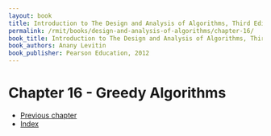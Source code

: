 ```yaml
---
layout: book
title: Introduction to The Design and Analysis of Algorithms, Third Edition
permalink: /rmit/books/design-and-analysis-of-algorithms/chapter-16/
book_title: Introduction to The Design and Analysis of Algorithms, Third Edition
book_authors: Anany Levitin
book_publisher: Pearson Education, 2012
---
```


# Chapter 16 - Greedy Algorithms



<nav class="nav-chapters">
    <ul>
        <li class="prev-chapter"><a href="../chapter-15/">Previous chapter</a></li>
        <li class="index"><a href="../index.html">Index</a></li>
    </ul>
</nav>
